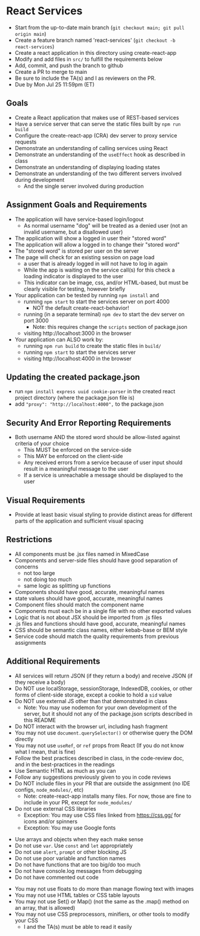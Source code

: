# React Services

* Start from the up-to-date main branch (`git checkout main; git pull origin main`)
* Create a feature branch named 'react-services' (`git checkout -b react-services`)
* Create a react application in this directory using create-react-app
* Modify and add files in `src/` to fulfill the requirements below
* Add, commit, and push the branch to github
* Create a PR to merge to main
* Be sure to include the TA(s) and I as reviewers on the PR.  
* Due by Mon Jul 25 11:59pm (ET)

## Goals

- Create a React application that makes use of REST-based services
- Have a service server that can serve the static files built by `npm run build`
- Configure the create-react-app (CRA) dev server to proxy service requests
- Demonstrate an understanding of calling services using React
- Demonstrate an understanding of the `useEffect` hook as described in class
- Demonstrate an understanding of displaying loading states
- Demonstrate an understanding of the two different servers involved during development
  - And the single server involved during production

## Assignment Goals and Requirements
- The application will have service-based login/logout
  - As normal username "dog" will be treated as a denied user (not an invalid username, but a disallowed user)
- The application will show a logged in user their "stored word"
- The application will allow a logged in to change their "stored word"
- The "stored word" is stored per user on the server
- The page will check for an existing session on page load
  - a user that is already logged in will not have to log in again
  - While the app is waiting on the service call(s) for this check a loading indicator is displayed to the user
  - This indicator can be image, css, and/or HTML-based, but must be clearly visible for testing, however briefly
- Your application can be tested by running `npm install` and
  - running `npm start` to start the services server on port 4000
    - NOT the default create-react-behavior!
  - running (in a separate terminal) `npm dev` to start the dev server on port 3000
    - Note: this requires change the `scripts` section of package.json
  - visiting http://localhost:3000 in the browser
- Your application can ALSO work by:
  - running `npm run build` to create the static files in `build/`
  - running `npm start` to start the services server
  - visiting http://localhost:4000 in the browser

## Updating the created package.json
- run `npm install express uuid cookie-parser` in the created react project directory (where the package.json file is)
- add `"proxy": "http://localhost:4000",` to the package.json

## Security And Error Reporting Requirements
- Both username AND the stored word should be allow-listed against criteria of your choice
  - This MUST be enforced on the service-side
  - This MAY be enforced on the client-side
  - Any received errors from a service because of user input should result in a meaningful message to the user
  - If a service is unreachable a message should be displayed to the user

## Visual Requirements
- Provide at least basic visual styling to provide distinct areas for different parts of the application and sufficient visual spacing

## Restrictions
- All components must be .jsx files named in MixedCase
- Components and server-side files should have good separation of concerns
  - not too large
  - not doing too much
  - same logic as splitting up functions
- Components  should have good, accurate, meaningful names
- state values should have good, accurate, meaningful names
- Component files should match the component name
- Components must each be in a single file with no other exported values
- Logic that is not about JSX should be imported from .js files
- .js files and functions should have good, accurate, meaningful names
- CSS should be semantic class names, either kebab-base or BEM style
- Service code should match the quality requirements from previous assignments

## Additional Requirements
- All services will return JSON (if they return a body) and receive JSON (if they receive a body)
- Do NOT use localStorage, sessionStorage, IndexedDB, cookies, or other forms of client-side storage, except a cookie to hold a `sid` value
- Do NOT use external JS other than that demonstrated in class
  - Note: You may use nodemon for your own development of the server, but it should not any of the package.json scripts described in this README
- Do NOT interact with the browser url, including hash fragment
- You may not use `document.querySelector()` or otherwise query the DOM directly
- You may not use `useRef`, or `ref` props from React (If you do not know what I mean, that is fine)
- Follow the best practices described in class, in the code-review doc, and in the best-practices in the readings
- Use Semantic HTML as much as you can
- Follow any suggestions previously given to you in code reviews
- Do NOT include files in your PR that are outside the assignment (no IDE configs, `node_modules/`, etc)
  - Note: create-react-app installs many files.  For now, those are fine to include in your PR, except for `node_modules/`
- Do not use external CSS libraries
  - Exception: You may use CSS files linked from https://css.gg/ for icons and/or spinners
  - Exception: You may use Google fonts
* Use arrays and objects when they each make sense
* Do not use `var`. Use `const` and `let` appropriately
* Do not use `alert`, `prompt` or other blocking JS
* Do not use poor variable and function names
* Do not have functions that are too big/do too much
* Do not have console.log messages from debugging
* Do not have commented out code
- You may not use floats to do more than manage flowing text with images
- You may not use HTML tables or CSS table layouts
- You may not use Set() or Map() (not the same as the .map() method on an array, that is allowed)
- You may not use CSS preprocessors, minifiers, or other tools to modify your CSS
  - I and the TA(s) must be able to read it easily
